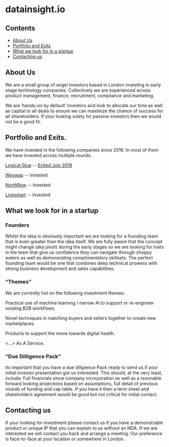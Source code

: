 datainsight.io
================

## Contents

* [About Us](#about-us)
* [Portfolio and Exits](#portfolio-and-exits)
* [What we look for in a startup](#what-we-look-for-in-a-startup)
* [Contacting us](#contacting-us)

## About Us

We are a small group of angel investors based in London investing in early stage technology companies. Collectively we are experienced across product management, finance, recruitment, compliance and marketing. 

We are ‘hands-on by default’ investors and look to allocate our time as well as capital to all deals to ensure we can maximize the chance of success for all shareholders. If your looking solely for passive investors then we would not be a good fit. 

## Portfolio and Exits.

We have invested in the following companies since 2016. In most of them we have invested across multiple rounds.

[Logical Glue](https://www.logicalglue.com) -- [Exited July 2019](https://www.temenos.com/en/news-and-events/news/2019/july/temenos-acquires-xai-platform/)

[Weswap](https://www.weswap.com) -- Invested 

[NorthRow](https://www.northrow.com) -- Invested

[Livesmart](https://www.getlivesmart.com) -- Invested


## What we look for in a startup

### Founders

Whilst the idea is obviously important we are looking for a founding team that is even greater than the idea itself. We are fully aware that the concept might change (aka pivot) during the early stages so we are looking for traits in the team that give us confidence they can navigate through choppy waters as well as demonsrating complimentatory skillsets. The perfect founding team would be one that combines deep technical prowess with strong business development and sales capabilities.  

### “Themes”

We are currently hot on the following investment themes:

Practical use of machine learning / narrow AI to support or re-engineer existing B2B workflows.

Novel techniques in matching buyers and sellers together to create new marketplaces.

Products to support the move towards digital health.

<...> As A Service.


### “Due Dilligence Pack”

Its important that you have a due dillgience Pack ready to send us if your initial investor presentation got us interested. This should, at the very least, include: Full financials since company incorporation as well as a resonable forward looking projections based on assumptions, full detail of previous rounds of funding and cap table. If you have it then a term sheet and shareholders agreement would be good but not critical for initial contact. 

## Contacting us

If your looking for investment please contact us if you have a demonstrable product or unique IP that you can explain to us without an NDA. If we are interested we will contact you back and arrange a meeting. Our preference is face-to-face at your location or somewhere in London.
